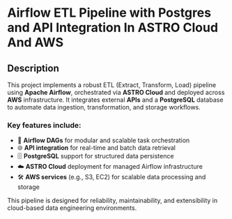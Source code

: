 # Airflow ETL Pipeline with Postgres and API Integration In ASTRO Cloud And AWS
## **Description**

This project implements a robust ETL (Extract, Transform, Load) pipeline using **Apache Airflow**, orchestrated via **ASTRO Cloud** and deployed across **AWS** infrastructure. It integrates external **APIs** and a **PostgreSQL** database to automate data ingestion, transformation, and storage workflows.

### Key features include:

* 🚀 **Airflow DAGs** for modular and scalable task orchestration
* 🌐 **API integration** for real-time and batch data retrieval
* 🗄️ **PostgreSQL** support for structured data persistence
* ☁️ **ASTRO Cloud** deployment for managed Airflow infrastructure
* 🛠️ **AWS services** (e.g., S3, EC2) for scalable data processing and storage

This pipeline is designed for reliability, maintainability, and extensibility in cloud-based data engineering environments.

